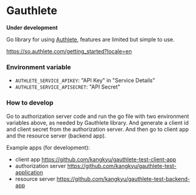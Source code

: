 # Gauthlete

**Under development**

Go library for using [Authlete](https://www.authlete.com/), features are limited
but simple to use.

https://so.authlete.com/getting_started?locale=en

### Environment variable
- `AUTHLETE_SERVICE_APIKEY`: "API Key" in "Service Details"
- `AUTHLETE_SERVICE_APISECRET`: "API Secret"

### How to develop
Go to authorization server code and run the go file with two environment variables above,
as needed by Gauthlete library. And generate a client id and client secret from the
authorization server. And then go to client app and the resource server (backend app).

Example apps (for development):
- client app https://github.com/kangkyu/gauthlete-test-client-app
- authorization server https://github.com/kangkyu/gauthlete-test-application
- resource server https://github.com/kangkyu/gauthlete-test-backend-app
